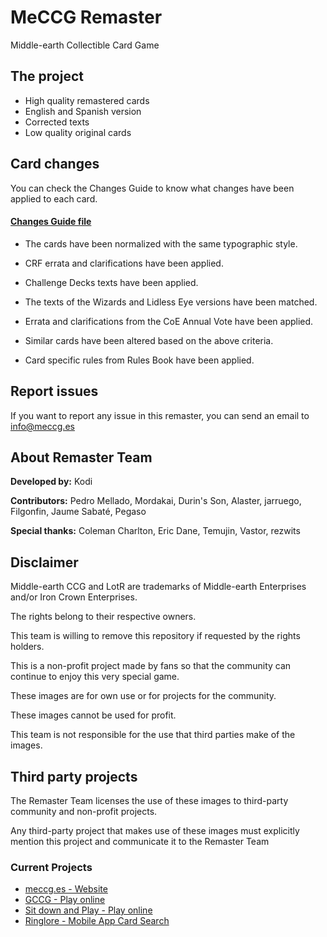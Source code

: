 # MeCCG Remaster
Middle-earth Collectible Card Game

## The project

* High quality remastered cards
* English and Spanish version
* Corrected texts
* Low quality original cards

## Card changes

You can check the Changes Guide to know what changes have been applied to each card.

#### [Changes Guide file](./changes-guide.xlsx)

* The cards have been normalized with the same typographic style.

* CRF errata and clarifications have been applied.

* Challenge Decks texts have been applied.

* The texts of the Wizards and Lidless Eye versions have been matched.

* Errata and clarifications from the CoE Annual Vote have been applied.

* Similar cards have been altered based on the above criteria.

* Card specific rules from Rules Book have been applied. 

## Report issues

If you want to report any issue in this remaster, you can send an email to [info@meccg.es](mailto:info@meccg.es)

## About Remaster Team

**Developed by:** Kodi

**Contributors:** Pedro Mellado, Mordakai, Durin's Son, Alaster, jarruego, Filgonfin, Jaume Sabaté, Pegaso

**Special thanks:** Coleman Charlton, Eric Dane, Temujin, Vastor, rezwits

## Disclaimer

Middle-earth CCG and LotR are trademarks of Middle-earth Enterprises and/or Iron Crown Enterprises.

The rights belong to their respective owners.

This team is willing to remove this repository if requested by the rights holders.

This is a non-profit project made by fans so that the community can continue to enjoy this very special game.

These images are for own use or for projects for the community.

These images cannot be used for profit.

This team is not responsible for the use that third parties make of the images.

## Third party projects

The Remaster Team licenses the use of these images to third-party community and non-profit projects.

Any third-party project that makes use of these images must explicitly mention this project and communicate it to the Remaster Team

### Current Projects

* [meccg.es - Website](https://meccg.es)
* [GCCG - Play online](https://meccg.es)
* [Sit down and Play - Play online](https://github.com/Heinrich-Barth/sit-down-and-play)
* [Ringlore - Mobile App Card Search](https://play.google.com/store/apps/details?id=com.hatfat.meccg&gl=ES)

